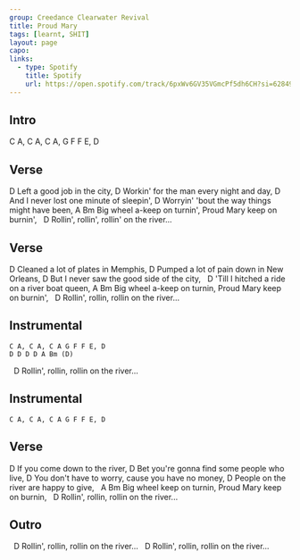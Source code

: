 ```yaml
---
group: Creedance Clearwater Revival
title: Proud Mary
tags: [learnt, SHIT]
layout: page
capo: 
links: 
  - type: Spotify
    title: Spotify
    url: https://open.spotify.com/track/6pxWv6GV35VGmcPf5dh6CH?si=62849ec61ea8440e
---
```


## Intro

C A, C A, C A, G F F E, D

## Verse

D
Left a good job in the city,
D
Workin' for the man every night and day,
D
And I never lost one minute of sleepin',
D
Worryin' 'bout the way things might have been,
A                            Bm
Big wheel a-keep on turnin', Proud Mary keep on burnin',
&nbsp; D
Rollin', rollin', rollin' on the river...

## Verse

D
Cleaned a lot of plates in Memphis,
D
Pumped a lot of pain down in New Orleans,
D
But I never saw the good side of the city,
&nbsp; D
'Till I hitched a ride on a river boat queen,
A                           Bm
Big wheel a-keep on turnin, Proud Mary keep on burnin',
&nbsp; D
Rollin', rollin, rollin on the river...

## Instrumental

```chordpro
C A, C A, C A G F F E, D
D D D D A Bm (D)
```

&nbsp; D
Rollin', rollin, rollin on the river...

## Instrumental

```chordpro
C A, C A, C A G F F E, D
```

## Verse

D
If you come down to the river,
D
Bet you're gonna find some people who live,
D
You don't have to worry, cause you have no money,
D
People on the river are happy to give,
&nbsp; 							A         Bm
Big wheel keep on turnin, Proud Mary keep on burnin,
&nbsp; D
Rollin', rollin, rollin on the river...

## Outro

&nbsp; D
Rollin', rollin, rollin on the river...
&nbsp; D
Rollin', rollin, rollin on the river...

